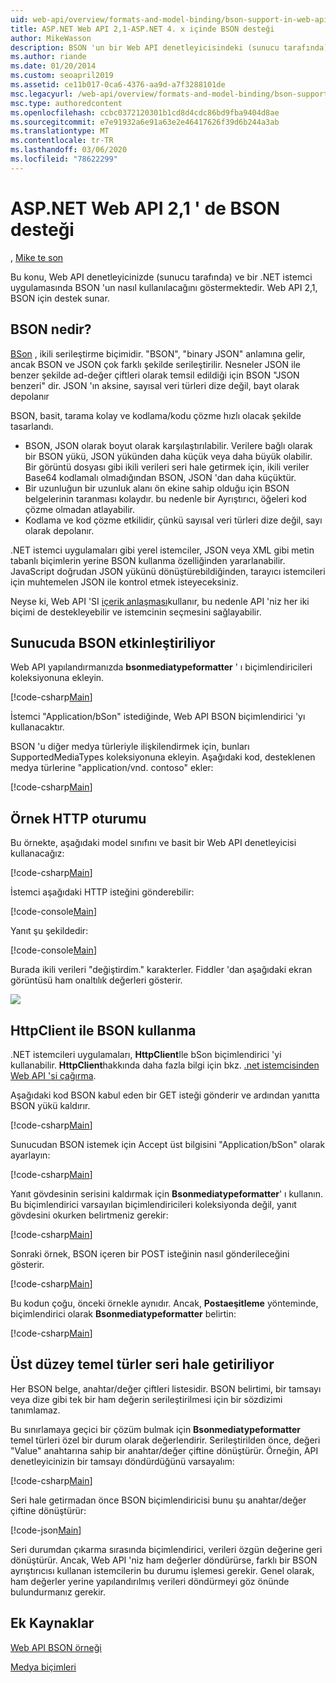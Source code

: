 ```yaml
---
uid: web-api/overview/formats-and-model-binding/bson-support-in-web-api-21
title: ASP.NET Web API 2,1-ASP.NET 4. x içinde BSON desteği
author: MikeWasson
description: BSON 'un bir Web API denetleyicisindeki (sunucu tarafında) ve ASP.NET 4. x için bir .NET istemci uygulamasındaki nasıl kullanılacağını gösterir.
ms.author: riande
ms.date: 01/20/2014
ms.custom: seoapril2019
ms.assetid: ce11b017-0ca6-4376-aa9d-a7f3288101de
msc.legacyurl: /web-api/overview/formats-and-model-binding/bson-support-in-web-api-21
msc.type: authoredcontent
ms.openlocfilehash: ccbc0372120301b1cd8d4cdc86bd9fba9404d8ae
ms.sourcegitcommit: e7e91932a6e91a63e2e46417626f39d6b244a3ab
ms.translationtype: MT
ms.contentlocale: tr-TR
ms.lasthandoff: 03/06/2020
ms.locfileid: "78622299"
---
```

# <a name="bson-support-in-aspnet-web-api-21"></a>ASP.NET Web API 2,1 ' de BSON desteği

, [Mike te son](https://github.com/MikeWasson)

Bu konu, Web API denetleyicinizde (sunucu tarafında) ve bir .NET istemci uygulamasında BSON 'un nasıl kullanılacağını göstermektedir. Web API 2,1, BSON için destek sunar. 

## <a name="what-is-bson"></a>BSON nedir?

[BSon](http://bsonspec.org/) , ikili serileştirme biçimidir. "BSON", "binary JSON" anlamına gelir, ancak BSON ve JSON çok farklı şekilde serileştirilir. Nesneler JSON ile benzer şekilde ad-değer çiftleri olarak temsil edildiği için BSON "JSON benzeri" dir. JSON 'ın aksine, sayısal veri türleri dize değil, bayt olarak depolanır

BSON, basit, tarama kolay ve kodlama/kodu çözme hızlı olacak şekilde tasarlandı.

- BSON, JSON olarak boyut olarak karşılaştırılabilir. Verilere bağlı olarak bir BSON yükü, JSON yükünden daha küçük veya daha büyük olabilir. Bir görüntü dosyası gibi ikili verileri seri hale getirmek için, ikili veriler Base64 kodlamalı olmadığından BSON, JSON 'dan daha küçüktür.
- Bir uzunluğun bir uzunluk alanı ön ekine sahip olduğu için BSON belgelerinin taranması kolaydır. bu nedenle bir Ayrıştırıcı, öğeleri kod çözme olmadan atlayabilir.
- Kodlama ve kod çözme etkilidir, çünkü sayısal veri türleri dize değil, sayı olarak depolanır.

.NET istemci uygulamaları gibi yerel istemciler, JSON veya XML gibi metin tabanlı biçimlerin yerine BSON kullanma özelliğinden yararlanabilir. JavaScript doğrudan JSON yükünü dönüştürebildiğinden, tarayıcı istemcileri için muhtemelen JSON ile kontrol etmek isteyeceksiniz.

Neyse ki, Web API 'SI [içerik anlaşması](content-negotiation.md)kullanır, bu nedenle API 'niz her iki biçimi de destekleyebilir ve istemcinin seçmesini sağlayabilir.

## <a name="enabling-bson-on-the-server"></a>Sunucuda BSON etkinleştiriliyor

Web API yapılandırmanızda **bsonmediatypeformatter** ' ı biçimlendiricileri koleksiyonuna ekleyin.

[!code-csharp[Main](bson-support-in-web-api-21/samples/sample1.cs)]

İstemci "Application/bSon" istediğinde, Web API BSON biçimlendirici 'yı kullanacaktır.

BSON 'u diğer medya türleriyle ilişkilendirmek için, bunları SupportedMediaTypes koleksiyonuna ekleyin. Aşağıdaki kod, desteklenen medya türlerine "application/vnd. contoso" ekler:

[!code-csharp[Main](bson-support-in-web-api-21/samples/sample2.cs)]

## <a name="example-http-session"></a>Örnek HTTP oturumu

Bu örnekte, aşağıdaki model sınıfını ve basit bir Web API denetleyicisi kullanacağız:

[!code-csharp[Main](bson-support-in-web-api-21/samples/sample3.cs)]

İstemci aşağıdaki HTTP isteğini gönderebilir:

[!code-console[Main](bson-support-in-web-api-21/samples/sample4.cmd)]

Yanıt şu şekildedir:

[!code-console[Main](bson-support-in-web-api-21/samples/sample5.cmd)]

Burada ikili verileri &quot;değiştirdim.&quot; karakterler. Fiddler 'dan aşağıdaki ekran görüntüsü ham onaltılık değerleri gösterir.

[![](bson-support-in-web-api-21/_static/image2.png)](bson-support-in-web-api-21/_static/image1.png)

## <a name="using-bson-with-httpclient"></a>HttpClient ile BSON kullanma

.NET istemcileri uygulamaları, **HttpClient**Ile bSon biçimlendirici 'yi kullanabilir. **HttpClient**hakkında daha fazla bilgi için bkz. [.net istemcisinden Web API 'si çağırma](../advanced/calling-a-web-api-from-a-net-client.md).

Aşağıdaki kod BSON kabul eden bir GET isteği gönderir ve ardından yanıtta BSON yükü kaldırır.

[!code-csharp[Main](bson-support-in-web-api-21/samples/sample6.cs)]

Sunucudan BSON istemek için Accept üst bilgisini "Application/bSon" olarak ayarlayın:

[!code-csharp[Main](bson-support-in-web-api-21/samples/sample7.cs)]

Yanıt gövdesinin serisini kaldırmak için **Bsonmediatypeformatter**' ı kullanın. Bu biçimlendirici varsayılan biçimlendiricileri koleksiyonda değil, yanıt gövdesini okurken belirtmeniz gerekir:

[!code-csharp[Main](bson-support-in-web-api-21/samples/sample8.cs)]

Sonraki örnek, BSON içeren bir POST isteğinin nasıl gönderileceğini gösterir.

[!code-csharp[Main](bson-support-in-web-api-21/samples/sample9.cs)]

Bu kodun çoğu, önceki örnekle aynıdır. Ancak, **Postaeşitleme** yönteminde, biçimlendirici olarak **Bsonmediatypeformatter** belirtin:

[!code-csharp[Main](bson-support-in-web-api-21/samples/sample10.cs)]

## <a name="serializing-top-level-primitive-types"></a>Üst düzey temel türler seri hale getiriliyor

Her BSON belge, anahtar/değer çiftleri listesidir. BSON belirtimi, bir tamsayı veya dize gibi tek bir ham değerin serileştirilmesi için bir sözdizimi tanımlamaz.

Bu sınırlamaya geçici bir çözüm bulmak için **Bsonmediatypeformatter** temel türleri özel bir durum olarak değerlendirir. Serileştirilden önce, değeri "Value" anahtarına sahip bir anahtar/değer çiftine dönüştürür. Örneğin, API denetleyicinizin bir tamsayı döndürdüğünü varsayalım:

[!code-csharp[Main](bson-support-in-web-api-21/samples/sample11.cs)]

Seri hale getirmadan önce BSON biçimlendiricisi bunu şu anahtar/değer çiftine dönüştürür:

[!code-json[Main](bson-support-in-web-api-21/samples/sample12.json)]

Seri durumdan çıkarma sırasında biçimlendirici, verileri özgün değerine geri dönüştürür. Ancak, Web API 'niz ham değerler döndürürse, farklı bir BSON ayrıştırıcısı kullanan istemcilerin bu durumu işlemesi gerekir. Genel olarak, ham değerler yerine yapılandırılmış verileri döndürmeyi göz önünde bulundurmanız gerekir.

## <a name="additional-resources"></a>Ek Kaynaklar

[Web API BSON örneği](https://github.com/aspnet/samples/tree/master/samples/aspnet/WebApi/BSONSample/)

[Medya biçimleri](media-formatters.md)
